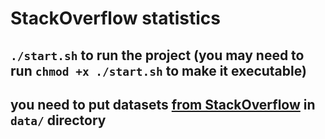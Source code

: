 # StackOverflow statistics

## `./start.sh` to run the project (you may need to run `chmod +x ./start.sh` to make it executable)

## you need to put datasets [from StackOverflow](https://insights.stackoverflow.com/survey) in `data/` directory